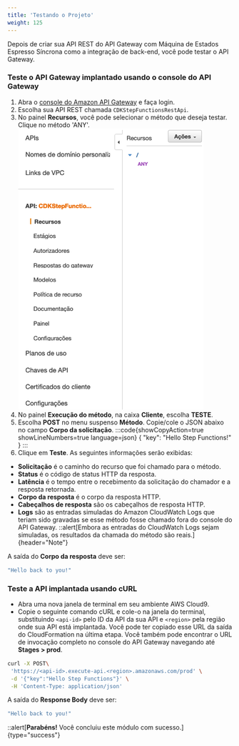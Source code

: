 ```yaml
---
title: 'Testando o Projeto'
weight: 125
---
```


Depois de criar sua API REST do API Gateway com Máquina de Estados Espresso Síncrona como a integração de back-end, você pode testar o API Gateway.

### Teste o API Gateway implantado usando o console do API Gateway

1. Abra o [console do Amazon API Gateway](https://console.aws.amazon.com/apigateway/) e faça login.
2. Escolha sua API REST chamada `CDKStepFunctionsRestApi`.
3. No painel **Recursos**, você pode selecionar o método que deseja testar. Clique no método 'ANY'.
   ![API Gateway ANY](/static/img/module-10/pt-br/api-gateway-testing.png)
4. No painel **Execução do método**, na caixa **Cliente**, escolha **TESTE**.
5. Escolha **POST** no menu suspenso **Método**. Copie/cole o JSON abaixo no campo **Corpo da solicitação**.
:::code{showCopyAction=true showLineNumbers=true language=json}
{
"key": "Hello Step Functions!"
}
:::
6. Clique em **Teste**. As seguintes informações serão exibidas:

- **Solicitação** é o caminho do recurso que foi chamado para o método.
- **Status** é o código de status HTTP da resposta.
- **Latência** é o tempo entre o recebimento da solicitação do chamador e a resposta retornada.
- **Corpo da resposta** é o corpo da resposta HTTP.
- **Cabeçalhos de resposta** são os cabeçalhos de resposta HTTP.
- **Logs** são as entradas simuladas do Amazon CloudWatch Logs que teriam sido gravadas se esse método fosse chamado fora do console do API Gateway.
  ::alert[Embora as entradas do CloudWatch Logs sejam simuladas, os resultados da chamada do método são reais.]{header="Note"}

A saída do **Corpo da resposta** deve ser:

```bash
"Hello back to you!"
```

### Teste a API implantada usando cURL

- Abra uma nova janela de terminal em seu ambiente AWS Cloud9.
- Copie o seguinte comando cURL e cole-o na janela do terminal, substituindo `<api-id>` pelo ID da API da sua API e `<region>` pela região onde sua API está implantada. Você pode ter copiado esse URL da saída do CloudFormation na última etapa. Você também pode encontrar o URL de invocação completo no console do API Gateway navegando até **Stages > prod**.

```bash
curl -X POST\
 'https://<api-id>.execute-api.<region>.amazonaws.com/prod' \
 -d '{"key":"Hello Step Functions"}' \
 -H 'Content-Type: application/json'
```

A saída do **Response Body** deve ser:

```bash
"Hello back to you!"
```

::alert[**Parabéns!** Você concluiu este módulo com sucesso.]{type="success"}

